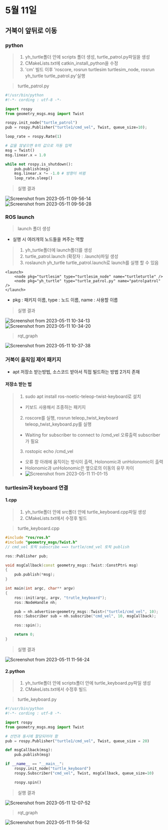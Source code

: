 # 5월 11일

## 거북이 앞뒤로 이동
### python

> 1. yh_turtle폴더 안에 scripts 폴더 생성, turtle_patrol.py파일을 생성
> 2. CMakeLists.txt에 catkin_install_python을 수정
> 3. 'cm' 빌드 이후 'roscore, rosrun turtlesim turtlesim_node, rosrun yh_turtle turtle_patrol.py'실행

> turtle_patrol.py

```python
#!/usr/bin/python
#!-*- cording : utf-8 -*-

import rospy
from geometry_msgs.msg import Twist

rospy.init_node("turtle_patrol")
pub = rospy.Publisher("turtle1/cmd_vel", Twist, queue_size=10);

loop_rate = rospy.Rate(1)

# 값을 않넣으면 0의 값으로 자동 입력
msg = Twist()
msg.linear.x = 1.0

while not rospy.is_shutdown():
    pub.publish(msg)
    msg.linear.x *= -1.0 # 방향이 바뀜
    loop_rate.sleep()
```
> 실행 결과

![Screenshot from 2023-05-11 09-56-14](https://github.com/ajhwan/ros-study/assets/129160008/57c363a7-2900-4233-ab1d-26d446484b5f)
![Screenshot from 2023-05-11 09-56-28](https://github.com/ajhwan/ros-study/assets/129160008/1a9db3a9-5bf0-479c-ac41-baf3830d91aa)

### ROS launch
> launch 폴더 생성
- 실행 시 여러개의 노드들을 켜주는 역할 
> 1. yh_turtle폴더에 launch폴더를 생성
> 2. turtle_patrol.launch (확장자 : .launch)파일 생성
> 3. roslaunch yh_turtle turtle_patrol.launch로 launch를 실행 할 수 있음
```launch
<launch>
    <node pkg="turtlesim" type="turtlesim_node" name="turtleturtle" />
    <node pkg="yh_turtle" type="turtle_patrol.py" name="patrolpatrol" />
</launch>
```
- pkg : 패키지 이름, type : 노드 이름, name : 사용할 이름

> 실행 결과

![Screenshot from 2023-05-11 10-34-13](https://github.com/ajhwan/ros-study/assets/129160008/7057f3a5-e2ae-4937-9ec3-500b17af96fa)
![Screenshot from 2023-05-11 10-34-20](https://github.com/ajhwan/ros-study/assets/129160008/aa6406ff-b7e8-48f2-a372-180a03e9b53d)

> rqt_graph

![Screenshot from 2023-05-11 10-37-38](https://github.com/ajhwan/ros-study/assets/129160008/12b3b712-67be-479a-9f95-f708af86ac10)

### 거북이 움직임 제어 패키지
- apt 저장소 받는방법, 소스코드 받아서 직접 빌드하는 방법 2가지 존재

#### 저장소 받는 법
> 1. sudo apt install ros-noetic-teleop-twist-keyboard로 설치
> - 키보드 사용해서 조종하는 패키지
> 2. roscore를 실행, rosrun teleop_twist_keyboard teleop_twist_keyboard.py를 실행
> - Waiting for subscriber to connect to /cmd_vel 오류출력 subscriber가 필요
> 3. rostopic echo /cmd_vel
> - 오류 창 아래에 움직이는 방식이 출력, Holonomic과 unHolonomic이 출력
> - Holonomic과 unHolonomic은 옆으로의 이동의 유무 차이
> - ![Screenshot from 2023-05-11 11-01-15](https://github.com/ajhwan/ros-study/assets/129160008/25cf843b-39d2-4fc3-ba0a-09bc87dcfe4a)

### turtlesim과 keyboard 연결
#### 1.cpp
> 1. yh_turtle폴더 안에 src폴더 안에 turtle_keyboard.cpp파일 생성
> 2. CMakeLists.txt에서 수정후 빌드

> turtle_keyboard.cpp
```cpp
#include "ros/ros.h"
#include "geometry_msgs/Twist.h"
// cmd_vel 토픽 subscribe ==> turtle/cmd_vel 토픽 publish

ros::Publisher pub;

void msgCallback(const geometry_msgs::Twist::ConstPtr& msg)
{
    pub.publish(*msg);
}

int main(int argc, char** argv)
{
    ros::init(argc, argv, "trutle_keyboard");
    ros::NodeHandle nh;

    pub = nh.advertise<geometry_msgs::Twist>("turtle1/cmd_vel", 10);
    ros::Subscriber sub = nh.subscribe("cmd_vel", 10, msgCallback);

    ros::spin();

    return 0;
}
```

> 실행 결과

![Screenshot from 2023-05-11 11-56-24](https://github.com/ajhwan/ros-study/assets/129160008/de969972-7dbc-45bf-af16-1b4d30097afb)

#### 2.python
> 1. yh_turtle폴더 안에 scripts폴더 안에 turtle_keyboard.py파일 생성
> 2. CMakeLists.txt에서 수정후 빌드

> turtle_keyboard.py
```python
#!/usr/bin/python
#!-*- cording : utf-8 -*-

import rospy
from geometry_msgs.msg import Twist

# 선언과 동시에 할당되어야 함
pub = rospy.Publisher("turtle1/cmd_vel", Twist, queue_size = 20)

def msgCallback(msg):
    pub.publish(msg)

if __name__ == "__main__":
    rospy.init_node("turtle_keyboard")
    rospy.Subscriber("cmd_vel", Twist, msgCallback, queue_size=10)

    rospy.spin()
```

> 실행 결과

![Screenshot from 2023-05-11 12-07-52](https://github.com/ajhwan/ros-study/assets/129160008/e706949a-74ed-4ed7-9796-0cf7a5b82766)

> rqt_graph

![Screenshot from 2023-05-11 11-56-52](https://github.com/ajhwan/ros-study/assets/129160008/06fe9f78-b1f9-40a5-9e5b-99ad9bfe6e29)



